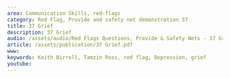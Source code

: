 ```yaml
---
area: Communication Skills, red-flags
category: Red Flag, Provide and safety net demonstration 37
title: 37 Grief
description: 37 Grief
audio: /assets/audio/Red Flags Questions, Provide & Safety Nets - 37 Grief - MQ.mp3
article: /assets/publication/37 Grief.pdf
www: 
keywords: Keith Birrell, Tamzin Ross, red flag, Depression, grief
youtube: 
--- 
```

